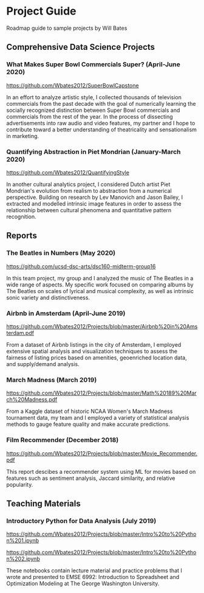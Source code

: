 # Project Guide
Roadmap guide to sample projects by Will Bates

## Comprehensive Data Science Projects

### What Makes Super Bowl Commercials Super? (April-June 2020)
https://github.com/Wbates2012/SuperBowlCapstone

In an effort to analyze artistic style, I collected thousands of television commercials from the past decade with the goal of numerically learning the socially recognized distinction between Super Bowl commercials and commercials from the rest of the year. In the process of dissecting advertisements into raw audio and video features, my partner and I hope to contribute toward a better understanding of theatricality and sensationalism in marketing.

### Quantifying Abstraction in Piet Mondrian (January-March 2020)
https://github.com/Wbates2012/QuantifyingStyle

In another cultural analytics project, I considered Dutch artist Piet Mondrian's evolution from realism to abstraction from a numerical perspective. Building on research by Lev Manovich and Jason Bailey, I extracted and modelled intrinsic image features in order to assess the relationship between cultural phenomena and quantitative pattern recognition.

## Reports

### The Beatles in Numbers (May 2020)
https://github.com/ucsd-dsc-arts/dsc160-midterm-group16

In this team project, my group and I analyzed the music of The Beatles in a wide range of aspects. My specific work focused on comparing albums by The Beatles on scales of lyrical and musical complexity, as well as intrinsic sonic variety and distinctiveness.

### Airbnb in Amsterdam (April-June 2019)
https://github.com/Wbates2012/Projects/blob/master/Airbnb%20in%20Amsterdam.pdf

From a dataset of Airbnb listings in the city of Amsterdam, I employed extensive spatial analysis and visualization techniques to assess the fairness of listing prices based on amenities, geoenriched location data, and supply/demand analysis.

### March Madness (March 2019)
https://github.com/Wbates2012/Projects/blob/master/Math%20189%20March%20Madness.pdf

From a Kaggle dataset of historic NCAA Women's March Madness tournament data, my team and I employed a variety of statistical analysis methods to gauge feature quality and make accurate predictions.

### Film Recommender (December 2018)
https://github.com/Wbates2012/Projects/blob/master/Movie_Recommender.pdf

This report descibes a recommender system using ML for movies based on features such as sentiment analysis, Jaccard similarity, and relative popularity.

## Teaching Materials

### Introductory Python for Data Analysis (July 2019)
https://github.com/Wbates2012/Projects/blob/master/Intro%20to%20Python%201.ipynb

https://github.com/Wbates2012/Projects/blob/master/Intro%20to%20Python%202.ipynb

These notebooks contain lecture material and practice problems that I wrote and presented to EMSE 6992: Introduction to Spreadsheet and Optimization Modeling at The George Washington University.
